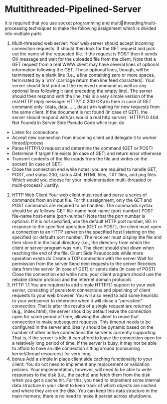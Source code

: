 # Multithreaded-Pipelined-Server
It is required that you use socket programming and multithreading/multi-processing techniques to make the following assignment 
which is divided into multiple parts
1) Multi-threaded web server:
Your web server should accept incoming connection requests. It should 
then look for the GET request and pick out the name of the requested 
file. If the request is POST then it sends OK message and wait for the 
uploaded file from the client. Note that a GET request from a real WWW 
client may have several lines of optional information following the 
GET. These optional lines, though, will be terminated by a blank line 
(i.e., a line containing zero or more spaces, terminated by a ’\r\n’ 
(carriage return then line feed characters). Your server should first 
print out the received command as well as any optional lines following 
it (and preceding the empty line).
The server should then respond with the line, this is a very simple 
version of the real HTTP reply message:
HTTP/1.0 200 OK\r\n
then in case of GET command only:
{data, data, ...., data}
\r\n
waiting for new requests from the same client. If the document is not 
found (in case of GET), the server should respond with(as would a real 
http server) :
HTTP/1.0 404 Not Found\r\n
Server Side Pseudo Code
while true: do
- Listen for connections
- Accept new connection from incoming client and delegate 
it to worker 
 thread/process
- Parse HTTP/1.0 request and determine the command (GET or 
POST)
- Determine if target file exists (in case of GET) and 
return error otherwise
- Transmit contents of the file (reads from the file and 
writes on the socket) (in case of 
 GET)
- Close the connection
end while
notes: you are required to handle GET, POST, and status 200, status 
404, HTML files, TXT files, and png files. Which would you choose for 
your implementation multi-threaded or multi-process? Justify.
2) HTTP Web Client
Your web client must read and parse a series of commands from an 
input file. For this assignment, only the GET and POST commands are 
required to be handled. The commands syntax should be as follows:
GET file-name host-name (port-number)
POST file-name host-name (port-number)
Note that the port number is optional. If it is not specified, use 
the default HTTP port
number, 80. In response to the specified operation (GET or POST), 
the client must open
a connection to an HTTP server on the specified host listening on 
the specified (or default) port number. The receiver must display 
the file and then store it in the local directory (i.e., the 
directory from which the client or server program was run). The 
client should shut down when reaching the end of the file.
Client Side Pseudocode
while more operation exists do
Create a TCP connection with the server
Wait for permission from the server
Send next requests to the server
Receives data from the server (in case of GET) or sends 
data (in case of POST)
Close the connection
end while
note: your client program should use the reliable stream protocol 
and the internet domain protocols
3) HTTP 1.1
You are required to add simple HTTP/1.1 support to your web server, 
consisting of persistent connections and pipelining of client requests 
to your web browser. You will also need to add some heuristic to your 
webserver to determine when it will close a "persistent" connection.
That is after the results of a single request are returned (e.g., 
index.html), the server should
by default leave the connection open for some period of time, allowing 
the client to reuse that connection to make subsequent requests. This 
timeout needs to be configured in the server and ideally should be 
dynamic based on the number of other active connections the server is 
currently supporting. That is, if the server is idle, it can afford to 
leave the connection open for a relatively long period of time. If the 
server is busy, it may not be able to afford to have an idle 
connection sitting around (consuming kernel/thread resources) for very 
long.
4) bonus
Add a simple in place client side caching functionality to your 
client. You do not need to implement any replacement or 
validation policies. Your implementation, however, will need to 
be able to write responses to the disk (i.e., the cache) and 
fetch them from the disk when you get a cache hit. For this, you 
need to implement some internal data structure in your client to 
keep track of which objects are cached and where they are on the 
disk. You can keep this data structure in the main memory; there 
is no need to make it persist across shutdowns.

